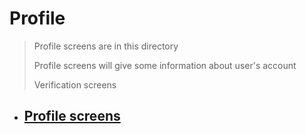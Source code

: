# Profile

> Profile screens are in this directory
>
> Profile screens will give some information about user's account
> 
> Verification screens

- ## [Profile screens](./screens)
